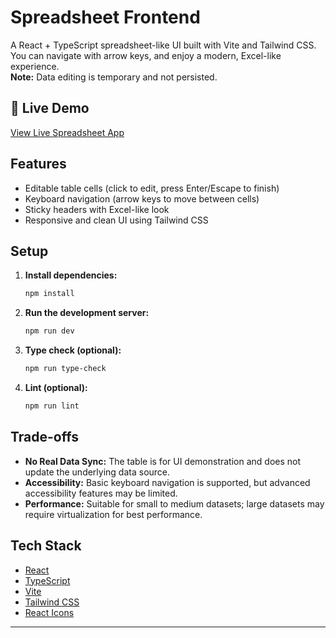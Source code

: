 # Spreadsheet Frontend

A React + TypeScript spreadsheet-like UI built with Vite and Tailwind CSS.  
You can navigate with arrow keys, and enjoy a modern, Excel-like experience.  
**Note:** Data editing is temporary and not persisted.

## 🚀 Live Demo

[View Live Spreadsheet App](https://spreadsheet-view-pi.vercel.app/)

## Features

- Editable table cells (click to edit, press Enter/Escape to finish)
- Keyboard navigation (arrow keys to move between cells)
- Sticky headers with Excel-like look
- Responsive and clean UI using Tailwind CSS

## Setup

1. **Install dependencies:**
   ```sh
   npm install
   ```

2. **Run the development server:**
   ```sh
   npm run dev
   ```

3. **Type check (optional):**
   ```sh
   npm run type-check
   ```

4. **Lint (optional):**
   ```sh
   npm run lint
   ```

## Trade-offs

- **No Real Data Sync:** The table is for UI demonstration and does not update the underlying data source.
- **Accessibility:** Basic keyboard navigation is supported, but advanced accessibility features may be limited.
- **Performance:** Suitable for small to medium datasets; large datasets may require virtualization for best performance.

## Tech Stack

- [React](https://react.dev/)
- [TypeScript](https://www.typescriptlang.org/)
- [Vite](https://vitejs.dev/)
- [Tailwind CSS](https://tailwindcss.com/)
- [React Icons](https://react-icons.github.io/react-icons/)

---

